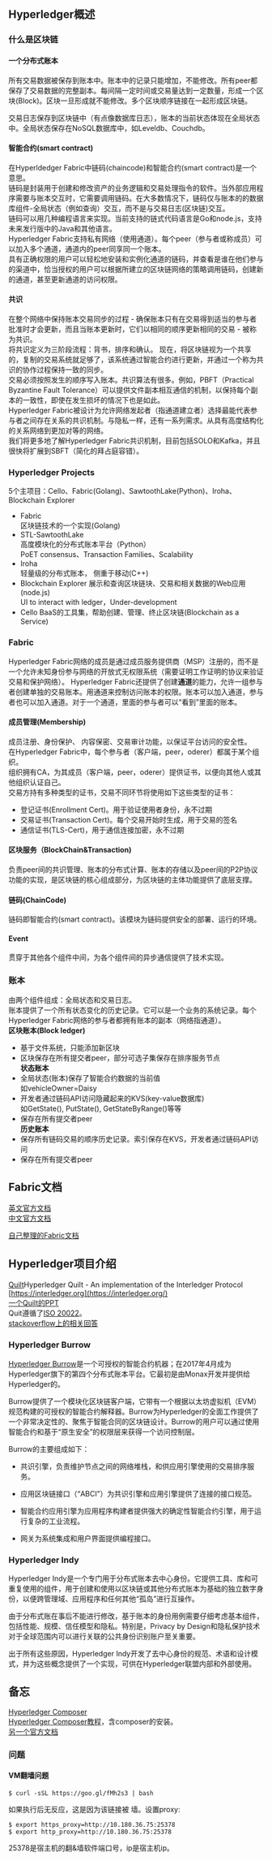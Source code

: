 ## Hyperledger概述
### 什么是区块链
#### 一个分布式账本
所有交易数据被保存到账本中。账本中的记录只能增加，不能修改。所有peer都保存了交易数据的完整副本。每间隔一定时间或交易量达到一定数量，形成一个区块(Block)。区块一旦形成就不能修改。多个区块顺序链接在一起形成区块链。  

交易日志保存到区块链中（有点像数据库日志），账本的当前状态体现在全局状态中。全局状态保存在NoSQL数据库中，如Leveldb、Couchdb。  
#### 智能合约(smart contract)
在Hyperldedger Fabric中链码(chaincode)和智能合约(smart contract)是一个意思。  
链码是封装用于创建和修改资产的业务逻辑和交易处理指令的软件。当外部应用程序需要与账本交互时，它需要调用链码。在大多数情况下，链码仅与账本的的数据库组件-全局状态（例如查询）交互，而不是与交易日志(区块链)交互。  
链码可以用几种编程语言来实现。当前支持的链式代码语言是Go和node.js，支持未来发行版中的Java和其他语言。  
Hyperledger Fabric支持私有网络（使用通道）。每个peer（参与者或称成员）可以加入多个通道，通道内的peer同享同一个账本。  
具有正确权限的用户可以轻松地安装和实例化通道的链码，并查看是谁在他们参与的渠道中，恰当授权的用户可以根据所建立的区块链网络的策略调用链码，创建新的通道，甚至更新通道的访问权限。  
#### 共识
在整个网络中保持账本交易同步的过程 - 确保账本只有在交易得到适当的参与者批准时才会更新，而且当账本更新时，它们以相同的顺序更新相同的交易 - 被称为共识。  
将共识定义为三阶段流程：背书，排序和确认。
现在，将区块链视为一个共享的，复制的交易系统就足够了，该系统通过智能合约进行更新，并通过一个称为共识的协作过程保持一致的同步。  
交易必须按照发生的顺序写入账本。共识算法有很多。例如，PBFT（Practical Byzantine Fault Tolerance）可以提供文件副本相互通信的机制，以保持每个副本的一致性，即使在发生损坏的情况下也是如此。  
Hyperledger Fabric被设计为允许网络发起者（指通道建立者）选择最能代表参与者之间存在关系的共识机制。与隐私一样，还有一系列需求。从具有高度结构化的关系网络到更加对等的网络。  
我们将更多地了解Hyperledger Fabric共识机制，目前包括SOLO和Kafka，并且很快将扩展到SBFT（简化的拜占庭容错）。  

### Hyperledger Projects
5个主项目：Cello、Fabric(Golang)、SawtoothLake(Python)、Iroha、Blockchain Explorer  
- Fabric  
    区块链技术的⼀个实现(Golang)  
- STL-SawtoothLake  
    ⾼度模块化的分布式账本平台（Python）  
    PoET consensus、Transaction Families、Scalability    
- Iroha  
    轻量级的分布式账本， 侧重于移动(C++)
- Blockchain Explorer
    展⽰和查询区块链块、交易和相关数据的Web应⽤(node.js)    
    UI to interact with ledger，Under-development  
- Cello
    BaaS的⼯具集，帮助创建、管理、终⽌区块链(Blockchain as a Service)  

### Fabric
Hyperledger Fabric网络的成员是通过成员服务提供商（MSP）注册的，而不是一个允许未知身份参与网络的开放式无权限系统（需要证明工作证明的协议来验证交易和保护网络）。
Hyperledger Fabric还提供了创建**通道**的能力，允许一组参与者创建单独的交易账本。用通道来控制访问账本的权限。账本可以加入通道，参与者也可以加入通道。对于一个通道，里面的参与者可以“看到”里面的账本。  
#### 成员管理(Membership)
成员注册、⾝份保护、 内容保密、交易审计功能，以保证平台访问的安全性。  
在Hyperledger Fabric中，每个参与者（客户端，peer，oderer）都属于某个组织。  
组织拥有CA，为其成员（客户端，peer，oderer）提供证书，以便向其他人或其他组织认证自己。  
交易方持有多种类型的证书，交易不同环节将使用如下这些类型的证书：  
- 登记证书(Enrollment Cert)。用于验证使用者身份，永不过期
- 交易证书(Transaction Cert)。每个交易开始时生成，用于交易的签名  
- 通信证书(TLS-Cert)，用于通信连接加密，永不过期  

#### 区块服务（BlockChain&Transaction)
负责peer间的共识管理、账本的分布式计算、账本的存储以及peer间的P2P协议功能的实现，是区块链的核⼼组成部分，为区块链的主体功能提供了底层⽀撑。  
#### 链码(ChainCode)
链码即智能合约(smart contract)。该模块为链码提供安全的部署、运⾏的环境。  
#### Event
贯穿于其他各个组件中间，为各个组件间的异步通信提供了技术实现。  
### 账本
由两个组件组成：全局状态和交易日志。  
账本提供了一个所有状态变化的历史记录。它可以是一个业务的系统记录。每个Hyperledger Fabric网络的参与者都拥有账本的副本（网络指通道）。  
**区块账本(Block ledger)**  
 - 基于文件系统，只能添加新区块  
 - 区块保存在所有提交者peer，部分可选子集保存在排序服务节点  
**状态账本**  
 - 全局状态(账本)保存了智能合约数据的当前值  
   如vehicleOwner=Daisy  
 - 开发者通过链码API访问隐藏起来的KVS(key-value数据库)  
   如GetState(), PutState(), GetStateByRange()等等  
 - 保存在所有提交者peer  
**历史账本**  
 - 保存所有链码交易的顺序历史记录。索引保存在KVS，开发者通过链码API访问  
 - 保存在所有提交者peer  
 
## Fabric文档
[英文官方文档](https://hyperledger-fabric.readthedocs.io/en/latest/)   
[中文官方文档](https://hyperledgercn.github.io/hyperledgerDocs/)  

[自己整理的Fabric文档](https://github.com/wbwangk/wbwangk.github.io/wiki/Fabric)  

## Hyperledger项目介绍
#### 
[Quilt](https://github.com/hyperledger/quilt)Hyperledger Quilt - An implementation of the Interledger Protocol [https://interledger.org](https://interledger.org/)  
[一个Quilt的PPT](https://chicagopaymentssymposium.org/wp-content/uploads/2016/10/101216-visions-interoperability-thomas.pdf)   
Quit遵循了[ISO 20022](http://wiki.mbalib.com/wiki/ISO20022)。  
[stackoverflow上的相关回答](https://stackoverflow.com/questions/46203765/interledger-connector-for-hyperledger)   

### Hyperledger Burrow
[Hyperledger Burrow](https://github.com/hyperledger/burrow)是一个可授权的智能合约机器；在2017年4月成为Hyperledger旗下的第四个分布式账本平台。它最初是由Monax开发并提供给Hyperledger的。

Burrow提供了一个模块化区块链客户端，它带有一个根据以太坊虚拟机（EVM）规范构建的可授权的智能合约解释器。Burrow为Hyperledger的全面工作提供了一个非常决定性的、聚焦于智能合同的区块链设计。Burrow的用户可以通过使用智能合约和基于“原生安全”的权限层来获得一个访问控制层。

Burrow的主要组成如下：

- 共识引擎，负责维护节点之间的网络堆栈，和供应用引擎使用的交易排序服务。

- 应用区块链接口（“ABCI”）为共识引擎和应用引擎提供了连接的接口规范。

- 智能合约应用引擎为应用程序构建者提供强大的确定性智能合约引擎，用于运行复杂的工业流程。

- 网关为系统集成和用户界面提供编程接口。

### Hyperledger Indy
Hyperledger Indy是一个专门用于分布式账本去中心身份。它提供工具、库和可重复使用的组件，用于创建和使用以区块链或其他分布式账本为基础的独立数字身份，以便跨管理域、应用程序和任何其他“孤岛”进行互操作。

由于分布式账在事后不能进行修改，基于账本的身份用例需要仔细考虑基本组件，包括性能、规模、信任模型和隐私。特别是，Privacy by Design和隐私保护技术对于全球范围内可以进行关联的公共身份识别账户至关重要。

出于所有这些原因，Hyperledger Indy开发了去中心身份的规范、术语和设计模式，并为这些概念提供了一个实现，可供在Hyperledger联盟内部和外部使用。



## 备忘
[Hyperledger Composer](https://hyperledger.org/projects/composer)  
[Hyperledger Composer教程](https://developer.ibm.com/courses/all/ibm-blockchain-foundation-developer/?course=begin#11982)，含composer的安装。  
[另一个官方文档](http://fabrictestdocs.readthedocs.io/en/latest/glossary.html)  
### 问题
#### VM翻墙问题
```
$ curl -sSL https://goo.gl/fMh2s3 | bash
```
如果执行后无反应，这是因为该链接被 墙。设置proxy:
```
$ export https_proxy=http://10.180.36.75:25378
$ export http_proxy=http://10.180.36.75:25378
```
25378是宿主机的翻&墙软件端口号，ip是宿主机ip。  

